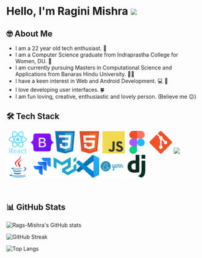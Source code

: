 <h1>Hello, I'm Ragini Mishra <img src="https://raw.githubusercontent.com/MartinHeinz/MartinHeinz/master/wave.gif" width="30px"> </h1>

<h2>🤓 About Me</h2>

- I am a 22 year old tech enthusiast. 🤠
- I am a Computer Science graduate from Indraprastha College for Women, DU. 🏫 
- I am currently pursuing Masters in Computational Science and Applications from Banaras Hindu University. 👨‍🎓
- I have a keen interest in Web and Android Development. 💻 📱
- I love developing user interfaces. 🍀
- I am fun loving, creative, enthusiastic and lovely person. (Believe me 😉) 

<h2>🛠 Tech Stack</h2>

<img src="https://github.com/devicons/devicon/blob/master/icons/react/react-original-wordmark.svg" width=60> <img src="https://github.com/devicons/devicon/blob/master/icons/bootstrap/bootstrap-original.svg" width=60><img src="https://github.com/devicons/devicon/blob/master/icons/css3/css3-original.svg" width=60> <img src="https://github.com/devicons/devicon/blob/master/icons/html5/html5-original.svg" width=60> <img src="https://github.com/devicons/devicon/blob/master/icons/javascript/javascript-original.svg" width=60><img src="https://github.com/devicons/devicon/blob/master/icons/figma/figma-original.svg" width=60> <img src="https://github.com/devicons/devicon/blob/master/icons/git/git-original.svg" width=60> <img src="https://cdn-icons-png.flaticon.com/128/270/270798.png" width=60> <img src="https://github.com/devicons/devicon/blob/master/icons/java/java-original.svg" width=60> <img src="https://github.com/devicons/devicon/blob/master/icons/jira/jira-original.svg" width=60><img src="https://github.com/devicons/devicon/blob/master/icons/materialui/materialui-plain.svg" width=60><img src="https://github.com/devicons/devicon/blob/master/icons/vscode/vscode-original.svg" width=60> <img src="https://github.com/devicons/devicon/blob/master/icons/yarn/yarn-original-wordmark.svg" width=60> <img src="https://github.com/devicons/devicon/blob/master/icons/django/django-plain.svg" width=60> 

<img src="https://komarev.com/ghpvc/?username=Rags-Mishra&style=flat-square&color=blue" alt=""/>




## 📊 GitHub Stats

![Rags-Mishra's GitHub stats](https://github-readme-stats.vercel.app/api?username=Rags-Mishra&show_icons=true&include_all_commits=true&count_private=true&theme=dracula&bg_color=171717&title_color=0891b2&text_color=ffffff&icon_color=0891b2)

![GitHub Streak](https://github-readme-streak-stats.herokuapp.com?user=Rags-Mishra&theme=dracula&background=171717&ring=0891b2&fire=0891b2&stroke=ffffff&currStreakNum=ffffff&currStreakLabel=0891b2&sideNums=ffffff&sideLabels=ffffff&dates=ffffff)

![Top Langs](https://github-readme-stats.vercel.app/api/top-langs/?username=Rags-Mishra&layout=compact&theme=dracula&bg_color=171717&title_color=0891b2&text_color=ffffff)



